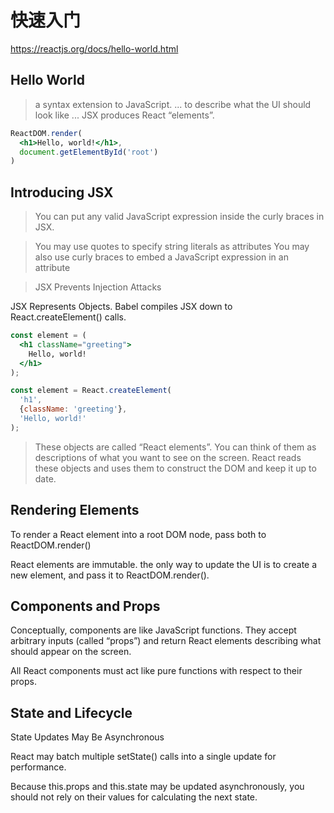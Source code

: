 # 快速入门
https://reactjs.org/docs/hello-world.html

## Hello World

> a syntax extension to JavaScript.
> ... to describe what the UI should look like
> ... JSX produces React “elements”.

```jsx
ReactDOM.render(
  <h1>Hello, world!</h1>,
  document.getElementById('root')
)
```

## Introducing JSX
> You can put any valid JavaScript expression inside the curly braces in JSX.

> You may use quotes to specify string literals as attributes
> You may also use curly braces to embed a JavaScript expression in an attribute

> JSX Prevents Injection Attacks

JSX Represents Objects. Babel compiles JSX down to React.createElement() calls.

```jsx
const element = (
  <h1 className="greeting">
    Hello, world!
  </h1>
);

```

```jsx
const element = React.createElement(
  'h1',
  {className: 'greeting'},
  'Hello, world!'
);

```

> These objects are called “React elements”. You can think of them as descriptions of what you want to see on the screen. React reads these objects and uses them to construct the DOM and keep it up to date.

## Rendering Elements
To render a React element into a root DOM node, pass both to ReactDOM.render()

React elements are immutable.
the only way to update the UI is to create a new element, and pass it to ReactDOM.render().

## Components and Props
Conceptually, components are like JavaScript functions. They accept arbitrary inputs (called “props”) and return React elements describing what should appear on the screen.

All React components must act like pure functions with respect to their props.

## State and Lifecycle
State Updates May Be Asynchronous

React may batch multiple setState() calls into a single update for performance.

Because this.props and this.state may be updated asynchronously, you should not rely on their values for calculating the next state.

